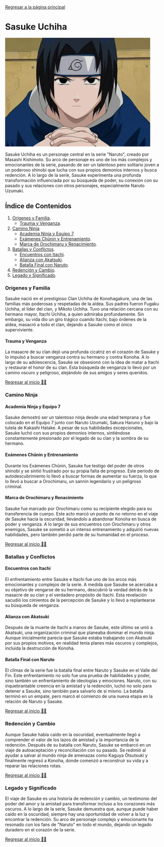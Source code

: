 [Regresar a la página principal](../README.md)

# Sasuke Uchiha

![Sasuke](img/sasuke.jpeg)

Sasuke Uchiha es un personaje central en la serie "Naruto", creado por Masashi Kishimoto. Su arco de personaje es uno de los más complejos y emocionantes de la serie, pasando de ser un talentoso pero solitario joven a un poderoso shinobi que lucha con sus propios demonios internos y busca redención. A lo largo de la serie, Sasuke experimenta una profunda transformación influenciada por su búsqueda de poder, su conexión con su pasado y sus relaciones con otros personajes, especialmente Naruto Uzumaki.

## Índice de Contenidos

1. [Orígenes y Familia](#orígenes-y-familia).
    - [Trauma y Venganza](#trauma-y-venganza).
2. [Camino Ninja](#camino-ninja).
    - [Academia Ninja y Equipo 7](#academia-ninja-y-equipo-7).
    - [Exámenes Chūnin y Entrenamiento](#exámenes-chūnin-y-entrenamiento).
    - [Marca de Orochimaru y Renacimiento](#marca-de-orochimaru-y-renacimiento).
3. [Batallas y Conflictos](#batallas-y-conflictos).
    - [Encuentros con Itachi](#encuentros-con-itachi).
    - [Alianza con Akatsuki](#alianza-con-akatsuki).
    - [Batalla Final con Naruto](#batalla-final-con-naruto).
4. [Redención y Cambio](#redención-y-cambio).
5. [Legado y Significado](#legado-y-significado).

### Orígenes y Familia

Sasuke nació en el prestigioso Clan Uchiha de Konohagakure, una de las familias más poderosas y respetadas de la aldea. Sus padres fueron Fugaku Uchiha, el líder del clan, y Mikoto Uchiha. Tuvo una relación cercana con su hermano mayor, Itachi Uchiha, a quien admiraba profundamente. Sin embargo, su vida dio un giro trágico cuando Itachi, bajo órdenes de la aldea, masacró a todo el clan, dejando a Sasuke como el único superviviente.

#### Trauma y Venganza

La masacre de su clan dejó una profunda cicatriz en el corazón de Sasuke y lo impulsó a buscar venganza contra su hermano y contra Konoha. A lo largo de su adolescencia, Sasuke se obsesionó con la idea de matar a Itachi y restaurar el honor de su clan. Esta búsqueda de venganza lo llevó por un camino oscuro y peligroso, alejándolo de sus amigos y seres queridos.

[Regresar al inicio ☝🏻](#sasuke-uchiha)

### Camino Ninja

#### Academia Ninja y Equipo 7

Sasuke demostró ser un talentoso ninja desde una edad temprana y fue colocado en el Equipo 7 junto con Naruto Uzumaki, Sakura Haruno y bajo la tutela de Kakashi Hatake. A pesar de sus habilidades excepcionales, Sasuke luchó con sus propios demonios internos, sintiéndose constantemente presionado por el legado de su clan y la sombra de su hermano.

#### Exámenes Chūnin y Entrenamiento

Durante los Exámenes Chūnin, Sasuke fue testigo del poder de otros shinobi y se sintió frustrado por su propia falta de progreso. Este período de autodescubrimiento lo llevó a buscar formas de aumentar su fuerza, lo que lo llevó a buscar a Orochimaru, un sannin legendario y un peligroso criminal.

#### Marca de Orochimaru y Renacimiento

Sasuke fue marcado por Orochimaru como su recipiente elegido para su transferencia de cuerpo. Este acto marcó un punto de no retorno en el viaje de Sasuke hacia la oscuridad, llevándolo a abandonar Konoha en busca de poder y venganza. A lo largo de sus encuentros con Orochimaru y otros enemigos, Sasuke se sometió a un intenso entrenamiento y adquirió nuevas habilidades, pero también perdió parte de su humanidad en el proceso.

[Regresar al inicio ☝🏻](#sasuke-uchiha)

### Batallas y Conflictos

#### Encuentros con Itachi

El enfrentamiento entre Sasuke e Itachi fue uno de los arcos más emocionantes y complejos de la serie. A medida que Sasuke se acercaba a su objetivo de vengarse de su hermano, descubrió la verdad detrás de la masacre de su clan y el verdadero propósito de Itachi. Esta revelación sacudió los cimientos de la percepción de Sasuke y lo llevó a replantearse su búsqueda de venganza.

#### Alianza con Akatsuki

Después de la muerte de Itachi a manos de Sasuke, este último se unió a Akatsuki, una organización criminal que planeaba dominar el mundo ninja. Aunque inicialmente parecía que Sasuke estaba trabajando con Akatsuki por sus propios motivos, en realidad tenía planes más oscuros y complejos, incluida la destrucción de Konoha.

#### Batalla Final con Naruto

El clímax de la serie fue la batalla final entre Naruto y Sasuke en el Valle del Fin. Este enfrentamiento no solo fue una prueba de habilidades y poder, sino también un enfrentamiento de ideologías y emociones. Naruto, con su inquebrantable creencia en la amistad y la redención, luchó no solo para detener a Sasuke, sino también para salvarlo de sí mismo. La batalla terminó en un empate, pero marcó el comienzo de una nueva etapa en la relación de Naruto y Sasuke.

[Regresar al inicio ☝🏻](#sasuke-uchiha)

### Redención y Cambio

Aunque Sasuke había caído en la oscuridad, eventualmente llegó a comprender el valor de los lazos de amistad y la importancia de la redención. Después de su batalla con Naruto, Sasuke se embarcó en un viaje de autoaceptación y reconciliación con su pasado. Se redimió al ayudar a salvar al mundo ninja de amenazas como Kaguya Ōtsutsuki y finalmente regresó a Konoha, donde comenzó a reconstruir su vida y a reparar las relaciones rotas.

[Regresar al inicio ☝🏻](#sasuke-uchiha)

### Legado y Significado

El viaje de Sasuke es una historia de redención y cambio, un testimonio del poder del amor y la amistad para transformar incluso a los corazones más oscuros. A lo largo de la serie, Sasuke demuestra que, aunque puede haber caído en la oscuridad, siempre hay una oportunidad de volver a la luz y encontrar la redención. Su arco de personaje complejo y emocionante ha resonado con los fans de "Naruto" en todo el mundo, dejando un legado duradero en el corazón de la serie.

[Regresar al inicio ☝🏻](#sasuke-uchiha)